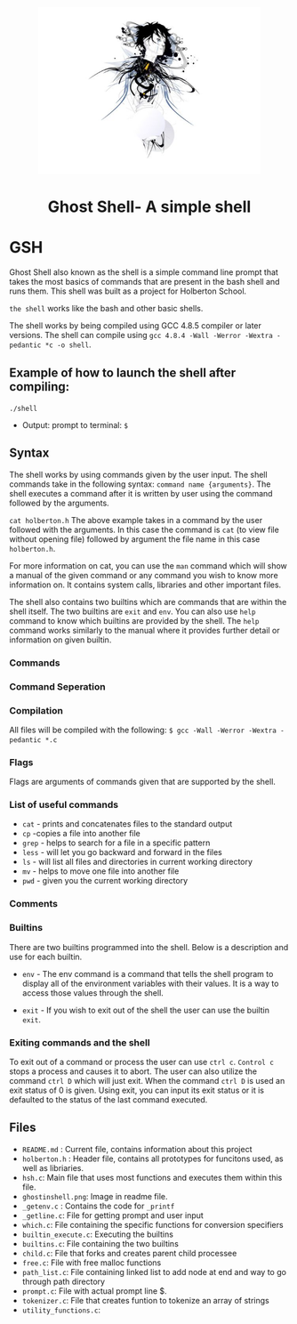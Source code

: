 <p align="center">

  <img src="ghostinshell.png" width="400\"/>

<br>


<h1><p align="center">Ghost Shell- A simple shell</h1></p></font>





# GSH
Ghost Shell also known as the shell is a simple command line prompt that takes the most basics of commands that are present in the bash shell and runs them. This shell was built as a project for Holberton School.

`the shell` works like the bash and other basic shells. 

The shell works by being compiled using GCC 4.8.5 compiler or later versions. The shell can compile using `gcc 4.8.4 -Wall -Werror -Wextra -pedantic *c -o shell`. 

## Example of how to launch the shell after compiling:
`./shell`

* Output: prompt to terminal: `$ `

## Syntax
The shell works by using commands given by the user input. The shell commands take in the following syntax: `command name {arguments}`. The shell executes a command after it is written by user using the command followed by the arguments. 

`cat holberton.h` 
The above example takes in a command by the user followed with the arguments. In this case the command is `cat` (to view file without opening file) followed by argument the file name in this case `holberton.h`.

For more information on cat, you can use the `man` command which will show a manual of the given command or any command you wish to know more information on. It contains system calls, libraries and other important files.

The shell also contains two builtins which are commands that are within the shell itself. The two builtins are `exit` and `env`. You can also use `help` command to know which builtins are provided by the shell. The `help` command works similarly to the manual where it provides further detail or information on given builtin.

### Commands


### Command Seperation


### Compilation
All files will be compiled with the following: `$ gcc -Wall -Werror -Wextra -pedantic *.c`

### Flags
Flags are arguments of commands given that are supported by the shell. 


### List of useful commands
* `cat` - prints and concatenates files to the standard output
* `cp` -copies a file into another file
* `grep` - helps to search for a file in a specific pattern
* `less` - will let you go backward and forward in the files
* `ls` - will list all files and directories in current working directory
* `mv` - helps to move one file into another file
* `pwd` - given you the current working directory


### Comments


### Builtins
There are two builtins programmed into the shell. Below is a description and use for each builtin.

* `env` - The env command is a command that tells the shell program to display all of the environment variables with their values. It is a    way to access those values through the shell.

* `exit` - If you wish to exit out of the shell the user can use the builtin `exit`. 


### Exiting commands and the shell
To exit out of a command or process the user can use `ctrl c`. `Control c` stops a process and causes it to abort.
The user can also utilize the command `ctrl D` which will just exit. When the command `ctrl D` is used an exit status of 0 is given. Using exit, you can input its exit status or it is defaulted to the status of the last command executed.

## Files
* `README.md` : Current file, contains information about this project
* `holberton.h` : Header file, contains all prototypes for funcitons used, as well as libriaries.
* `hsh.c`: Main file that uses most functions and executes them within this file.
* `ghostinshell.png`: Image in readme file.
* `_getenv.c` : Contains the code for `_printf`
* `_getline.c`: File for getting prompt and user input
* `which.c`: File containing the specific functions for conversion specifiers
* `builtin_execute.c`: Executing the builtins 
* `builtins.c`: File containing the two builtins 
* `child.c`: File that forks and creates parent child processee
* `free.c`: File with free malloc functions
* `path_list.c`: File containing linked list to add node at end and way to go through path directory
* `prompt.c`: File with actual prompt line $.
* `tokenizer.c`: File that creates funtion to tokenize an array of strings 
* `utility_functions.c`: 
